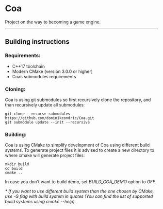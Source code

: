 # Coa
Project on the way to becoming a game engine.

---

## Building instructions
### Requirements:
* C++17 toolchain
* Modern CMake (version 3.0.0 or higher)
* Coas submodules requirements


### Cloning:
Coa is using git submodules so first recursively clone the repository, and than recursively update all submodules:

```
git clone --recurse-submodules https://github.com/dominikcondric/Coa.git
git submodule update --init --recursive
```

### Building:
Coa is using CMake to simplify development of Coa using different build systems. To generate project files it is advised to create a new directory to where cmake will generate project files:
```
mkdir build
cd build
cmake ..
```

In case you don't want to build demo, set *BUILD_COA_DEMO* option to *OFF*.

*\* If you want to use different build system than the one chosen by CMake, use -G flag with build system in quotes (You can find the list of supported build systems using cmake --help).*
